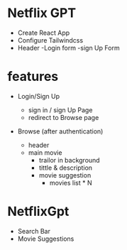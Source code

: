 # Netflix GPT

- Create React App
- Configure Tailwindcss
- Header
-Login form
-sign Up Form

# features
- Login/Sign Up 
   - sign in / sign Up Page
   - redirect to Browse page

- Browse (after authentication)
   - header
   - main movie
      - trailor in background
      - tittle & description
      - movie suggestion
         - movies list * N


 # NetflixGpt
  - Search Bar
  - Movie Suggestions